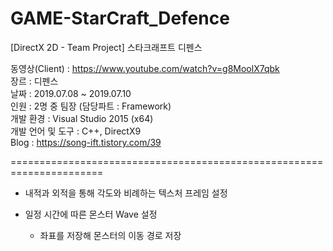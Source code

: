 # GAME-StarCraft_Defence
[DirectX 2D - Team Project] 스타크래프트 디펜스

동영상(Client)    : https://www.youtube.com/watch?v=g8MoolX7qbk
<br/>장르              : 디펜스
<br/>날짜              : 2019.07.08 ~ 2019.07.10
<br/>인원              : 2명 중 팀장 (담당파트 : Framework)
<br/>개발 환경         : Visual Studio 2015 (x64)
<br/>개발 언어 및 도구  : C++, DirectX9
<br/>Blog : https://song-ift.tistory.com/39

======================================================================

* 내적과 외적을 통해 각도와 비례하는 텍스처 프레임 설정

* 일정 시간에 따른 몬스터 Wave 설정

  - 좌표를 저장해 몬스터의 이동 경로 저장
